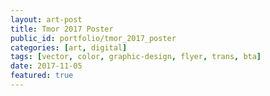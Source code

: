 ```yaml
---
layout: art-post
title: Tmor 2017 Poster
public_id: portfolio/tmor_2017_poster
categories: [art, digital]
tags: [vector, color, graphic-design, flyer, trans, bta]
date: 2017-11-05
featured: true
---
```

